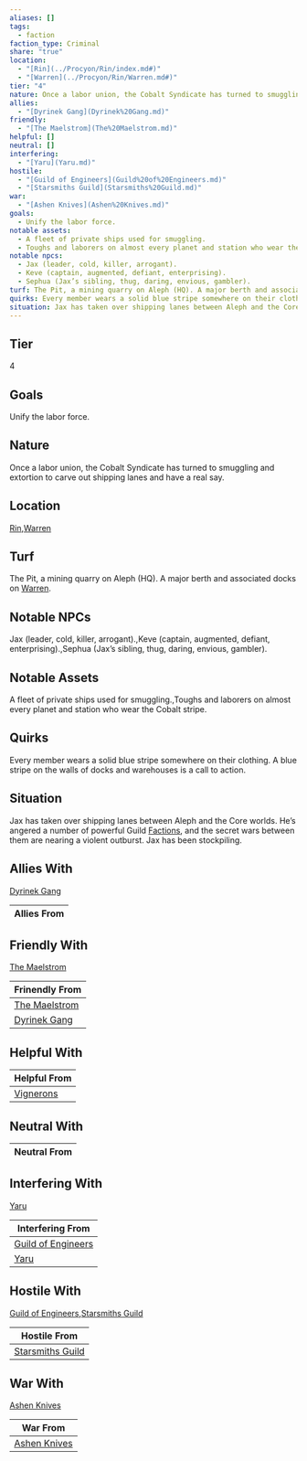 ```yaml
---
aliases: []
tags:
  - faction
faction_type: Criminal
share: "true"
location:
  - "[Rin](../Procyon/Rin/index.md#)"
  - "[Warren](../Procyon/Rin/Warren.md#)"
tier: "4"
nature: Once a labor union, the Cobalt Syndicate has turned to smuggling and extortion to carve out shipping lanes and have a real say.
allies:
  - "[Dyrinek Gang](Dyrinek%20Gang.md)"
friendly:
  - "[The Maelstrom](The%20Maelstrom.md)"
helpful: []
neutral: []
interfering:
  - "[Yaru](Yaru.md)"
hostile:
  - "[Guild of Engineers](Guild%20of%20Engineers.md)"
  - "[Starsmiths Guild](Starsmiths%20Guild.md)"
war:
  - "[Ashen Knives](Ashen%20Knives.md)"
goals:
  - Unify the labor force.
notable assets:
  - A fleet of private ships used for smuggling.
  - Toughs and laborers on almost every planet and station who wear the Cobalt stripe.
notable npcs:
  - Jax (leader, cold, killer, arrogant).
  - Keve (captain, augmented, defiant, enterprising).
  - Sephua (Jax’s sibling, thug, daring, envious, gambler).
turf: The Pit, a mining quarry on Aleph (HQ). A major berth and associated docks on [Warren](../Procyon/Rin/Warren.md#).
quirks: Every member wears a solid blue stripe somewhere on their clothing. A blue stripe on the walls of docks and warehouses is a call to action.
situation: Jax has taken over shipping lanes between Aleph and the Core worlds. He’s angered a number of powerful Guild [Factions](Factions.md), and the secret wars between them are nearing a violent outburst. Jax has been stockpiling.
---
```

## Tier

4

## Goals

Unify the labor force.

## Nature

Once a labor union, the Cobalt Syndicate has turned to smuggling and extortion to carve out shipping lanes and have a real say.

## Location

[Rin](../Procyon/Rin/index.md.md#),[Warren](../Procyon/Rin/Warren.md.md#.md#)

## Turf

The Pit, a mining quarry on Aleph (HQ). A major berth and associated docks on [Warren](Procyon/Rin/Warren.md).

## Notable NPCs

Jax (leader, cold, killer, arrogant).,Keve (captain, augmented, defiant, enterprising).,Sephua (Jax’s sibling, thug, daring, envious, gambler).

## Notable Assets

A fleet of private ships used for smuggling.,Toughs and laborers on almost every planet and station who wear the Cobalt stripe.

## Quirks

Every member wears a solid blue stripe somewhere on their clothing. A blue stripe on the walls of docks and warehouses is a call to action.

## Situation

Jax has taken over shipping lanes between Aleph and the Core worlds. He’s angered a number of powerful Guild [Factions](Factions.md), and the secret wars between them are nearing a violent outburst. Jax has been stockpiling.

## Allies With

[Dyrinek Gang](./Dyrinek%20Gang.md)

| Allies From |
| ----------- |


## Friendly With

[The Maelstrom](./The%20Maelstrom.md)

| Frinendly From                               |
| -------------------------------------------- |
| [The Maelstrom](./The%20Maelstrom.md) |
| [Dyrinek Gang](./Dyrinek%20Gang.md)   |


## Helpful With



| Helpful From                         |
| ------------------------------------ |
| [Vignerons](./Vignerons.md) |


## Neutral With




| Neutral From |
| ------------ |



## Interfering With

[Yaru](./Yaru.md)


| Interfering From                                       |
| ------------------------------------------------------ |
| [Guild of Engineers](./Guild%20of%20Engineers.md) |
| [Yaru](./Yaru.md)                             |



## Hostile With

[Guild of Engineers](./Guild%20of%20Engineers.md),[Starsmiths Guild](./Starsmiths%20Guild.md)


| Hostile From                                       |
| -------------------------------------------------- |
| [Starsmiths Guild](./Starsmiths%20Guild.md) |



## War With

[Ashen Knives](./Ashen%20Knives.md)

| War From                                   |
| ------------------------------------------ |
| [Ashen Knives](./Ashen%20Knives.md) |

